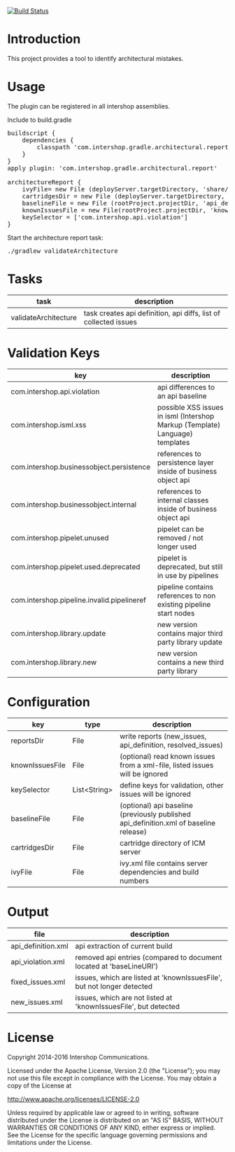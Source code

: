 [![Build Status](https://travis-ci.org/IntershopCommunicationsAG/architectural-report-gradle-plugin.svg?branch=master)](https://travis-ci.org/IntershopCommunicationsAG/architectural-report-gradle-plugin)

# Introduction

This project provides a tool to identify architectural mistakes.

# Usage

The plugin can be registered in all intershop assemblies.

Include to build.gradle
<pre>
buildscript {
    dependencies {
        classpath 'com.intershop.gradle.architectural.report:architectural-report-gradle-plugin:1.1.8'
    }
}
apply plugin: 'com.intershop.gradle.architectural.report'

architectureReport {
    ivyFile= new File (deployServer.targetDirectory, 'share/ivy.xml')
    cartridgesDir = new File (deployServer.targetDirectory, '/share/system/cartridges')
    baselineFile = new File (rootProject.projectDir, 'api_definition_baseline.xml')
    knownIssuesFile = new File(rootProject.projectDir, 'known_issues.xml')
    keySelector = ['com.intershop.api.violation']
}
</pre>

Start the architecture report task:
<pre>
./gradlew validateArchitecture
</pre>

# Tasks

| task                 | description                                                                  |
|----------------------|------------------------------------------------------------------------------|
| validateArchitecture | task creates api definition, api diffs, list of collected issues             |

# Validation Keys

| key                                        | description                                                                  |
|--------------------------------------------|------------------------------------------------------------------------------|
| com.intershop.api.violation                | api differences to an api baseline                                           |
| com.intershop.isml.xss                     | possible XSS issues in isml (Intershop Markup (Template) Language) templates |
| com.intershop.businessobject.persistence   | references to persistence layer inside of business object api                |
| com.intershop.businessobject.internal      | references to internal classes inside of business object api                 |
| com.intershop.pipelet.unused               | pipelet can be removed / not longer used                                     |
| com.intershop.pipelet.used.deprecated      | pipelet is deprecated, but still in use by pipelines                         |
| com.intershop.pipeline.invalid.pipelineref | pipeline contains references to non existing pipeline start nodes            |
| com.intershop.library.update               | new version contains major third party library update                        |
| com.intershop.library.new                  | new version contains a new third party library                               |

# Configuration

| key             | type         | description                                                                |
|-----------------|--------------|----------------------------------------------------------------------------|
| reportsDir      | File         | write reports (new_issues, api_definition, resolved_issues)                |
| knownIssuesFile | File         | (optional) read known issues from a xml-file, listed issues will be ignored           |
| keySelector     | List&lt;String&gt; | define keys for validation, other issues will be ignored                        |
| baselineFile    | File         | (optional) api baseline (previously published api_definition.xml of baseline release) |
| cartridgesDir   | File         | cartridge directory of ICM server                                          |
| ivyFile         | File         | ivy.xml file contains server dependencies and build numbers                |

# Output

| file               | description                                                            |
|--------------------|------------------------------------------------------------------------|
| api_definition.xml | api extraction of current build                                        |
| api_violation.xml  | removed api entries (compared to document located at 'baseLineURI')    |
| fixed_issues.xml   | issues, which are listed at 'knownIssuesFile', but not longer detected |
| new_issues.xml     | issues, which are not listed at 'knownIssuesFile', but detected        |

# License

Copyright 2014-2016 Intershop Communications.

Licensed under the Apache License, Version 2.0 (the "License"); you may not use this file except in compliance with the License. You may obtain a copy of the License at

http://www.apache.org/licenses/LICENSE-2.0

Unless required by applicable law or agreed to in writing, software distributed under the License is distributed on an "AS IS" BASIS, WITHOUT WARRANTIES OR CONDITIONS OF ANY KIND, either express or implied. See the License for the specific language governing permissions and limitations under the License.
